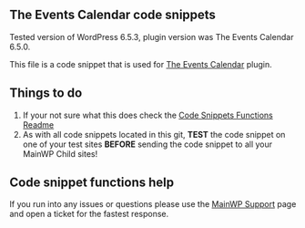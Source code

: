## The Events Calendar code snippets

Tested version of WordPress 6.5.3, plugin version was The Events Calendar 6.5.0.

This file is a code snippet that is used for [The Events Calendar](https://wordpress.org/plugins/the-events-calendar/) plugin. 

## Things to do

1. If your not sure what this does check the [Code Snippets Functions Readme](https://github.com/mainwp/Code-Snippets-Functions/blob/master/README.md)
2. As with all code snippets located in this git, **TEST** the code snippet on one of your test sites **BEFORE** sending the code snippet to all your MainWP Child sites!

## Code snippet functions help

If you run into any issues or questions please use the [MainWP Support](https://mainwp.com/support/) page and open a ticket for the fastest response.
